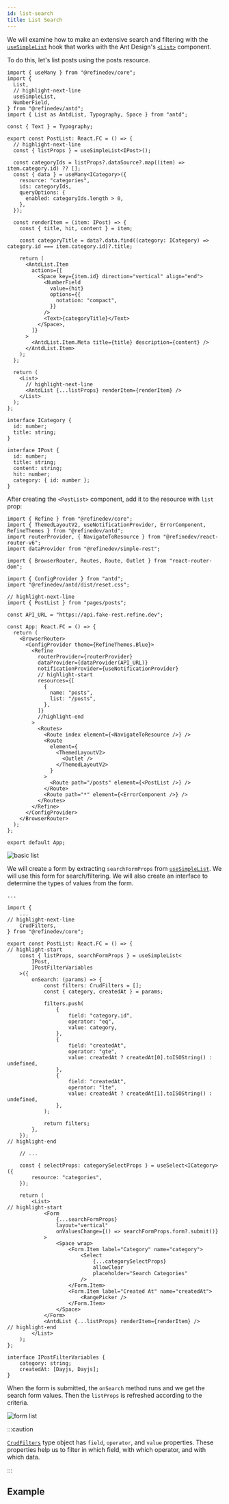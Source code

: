 ```yaml
---
id: list-search
title: List Search
---
```


We will examine how to make an extensive search and filtering with the [`useSimpleList`](/docs/ui-integrations/ant-design/hooks/use-simple-list) hook that works with the Ant Design's [`<List>`](https://ant.design/components/list) component.

To do this, let's list posts using the posts resource.

```tsx title="pages/posts/list.tsx"
import { useMany } from "@refinedev/core";
import {
  List,
  // highlight-next-line
  useSimpleList,
  NumberField,
} from "@refinedev/antd";
import { List as AntdList, Typography, Space } from "antd";

const { Text } = Typography;

export const PostList: React.FC = () => {
  // highlight-next-line
  const { listProps } = useSimpleList<IPost>();

  const categoryIds = listProps?.dataSource?.map((item) => item.category.id) ?? [];
  const { data } = useMany<ICategory>({
    resource: "categories",
    ids: categoryIds,
    queryOptions: {
      enabled: categoryIds.length > 0,
    },
  });

  const renderItem = (item: IPost) => {
    const { title, hit, content } = item;

    const categoryTitle = data?.data.find((category: ICategory) => category.id === item.category.id)?.title;

    return (
      <AntdList.Item
        actions={[
          <Space key={item.id} direction="vertical" align="end">
            <NumberField
              value={hit}
              options={{
                notation: "compact",
              }}
            />
            <Text>{categoryTitle}</Text>
          </Space>,
        ]}
      >
        <AntdList.Item.Meta title={title} description={content} />
      </AntdList.Item>
    );
  };

  return (
    <List>
      // highlight-next-line
      <AntdList {...listProps} renderItem={renderItem} />
    </List>
  );
};

interface ICategory {
  id: number;
  title: string;
}

interface IPost {
  id: number;
  title: string;
  content: string;
  hit: number;
  category: { id: number };
}
```

After creating the `<PostList>` component, add it to the resource with `list` prop:

```tsx
import { Refine } from "@refinedev/core";
import { ThemedLayoutV2, useNotificationProvider, ErrorComponent, RefineThemes } from "@refinedev/antd";
import routerProvider, { NavigateToResource } from "@refinedev/react-router-v6";
import dataProvider from "@refinedev/simple-rest";

import { BrowserRouter, Routes, Route, Outlet } from "react-router-dom";

import { ConfigProvider } from "antd";
import "@refinedev/antd/dist/reset.css";

// highlight-next-line
import { PostList } from "pages/posts";

const API_URL = "https://api.fake-rest.refine.dev";

const App: React.FC = () => {
  return (
    <BrowserRouter>
      <ConfigProvider theme={RefineThemes.Blue}>
        <Refine
          routerProvider={routerProvider}
          dataProvider={dataProvider(API_URL)}
          notificationProvider={useNotificationProvider}
          // highlight-start
          resources={[
            {
              name: "posts",
              list: "/posts",
            },
          ]}
          //highlight-end
        >
          <Routes>
            <Route index element={<NavigateToResource />} />
            <Route
              element={
                <ThemedLayoutV2>
                  <Outlet />
                </ThemedLayoutV2>
              }
            >
              <Route path="/posts" element={<PostList />} />
            </Route>
            <Route path="*" element={<ErrorComponent />} />
          </Routes>
        </Refine>
      </ConfigProvider>
    </BrowserRouter>
  );
};

export default App;
```

<img src="https://refine.ams3.cdn.digitaloceanspaces.com/website/static/img/guides-and-concepts/list-search/basic-list.png" alt="basic list" />
<br />

We will create a form by extracting `searchFormProps` from [`useSimpleList`](/docs/ui-integrations/ant-design/hooks/use-simple-list). We will use this form for search/filtering. We will also create an interface to determine the types of values from the form.

```tsx title="pages/posts/list.tsx"
...

import {
    ...
// highlight-next-line
    CrudFilters,
} from "@refinedev/core";

export const PostList: React.FC = () => {
// highlight-start
    const { listProps, searchFormProps } = useSimpleList<
        IPost,
        IPostFilterVariables
    >({
        onSearch: (params) => {
            const filters: CrudFilters = [];
            const { category, createdAt } = params;

            filters.push(
                {
                    field: "category.id",
                    operator: "eq",
                    value: category,
                },
                {
                    field: "createdAt",
                    operator: "gte",
                    value: createdAt ? createdAt[0].toISOString() : undefined,
                },
                {
                    field: "createdAt",
                    operator: "lte",
                    value: createdAt ? createdAt[1].toISOString() : undefined,
                },
            );

            return filters;
        },
    });
// highlight-end

    // ...

    const { selectProps: categorySelectProps } = useSelect<ICategory>({
        resource: "categories",
    });

    return (
        <List>
// highlight-start
            <Form
                {...searchFormProps}
                layout="vertical"
                onValuesChange={() => searchFormProps.form?.submit()}
            >
                <Space wrap>
                    <Form.Item label="Category" name="category">
                        <Select
                            {...categorySelectProps}
                            allowClear
                            placeholder="Search Categories"
                        />
                    </Form.Item>
                    <Form.Item label="Created At" name="createdAt">
                        <RangePicker />
                    </Form.Item>
                </Space>
            </Form>
            <AntdList {...listProps} renderItem={renderItem} />
// highlight-end
        </List>
    );
};

interface IPostFilterVariables {
    category: string;
    createdAt: [Dayjs, Dayjs];
}
```

When the form is submitted, the `onSearch` method runs and we get the search form values. Then the `listProps` is refreshed according to the criteria.

<img src="https://refine.ams3.cdn.digitaloceanspaces.com/website/static/img/guides-and-concepts/list-search/form-list.png" alt="form list" />

<br />

:::caution

[`CrudFilters`](/docs/core/interface-references#crudfilters) type object has `field`, `operator`, and `value` properties. These properties help us to filter in which field, with which operator, and with which data.

:::

## Example

<CodeSandboxExample path="use-simple-list-antd" />
